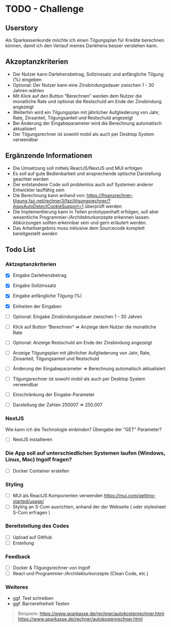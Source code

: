 # TODO - Challenge

## Userstory

Als Sparkassenkunde möchte ich einen Tilgungsplan für Kredite berechnen können, damit ich den Verlauf meines Darlehens besser verstehen kann.

## Akzeptanzkriterien

- Der Nutzer kann Darlehensbetrag, Sollzinssatz und anfängliche Tilgung (%) eingeben
- Optional: Der Nutzer kann eine Zinsbindungsdauer zwischen 1 - 30 Jahren wählen
- Mit Klick auf den Button “Berechnen” werden dem Nutzer die monatliche Rate und optional die Restschuld am Ende der Zinsbindung angezeigt
- Weiterhin wird ein Tilgungsplan mit jährlicher Aufgliederung von Jahr, Rate, Zinsanteil, Tilgungsanteil und Restschuld angezeigt
- Bei Änderung der Eingabeparameter wird die Berechnung automatisch aktualisiert
- Der Tilgungsrechner ist sowohl mobil als auch per Desktop System verwendbar

## Ergänzende Informationen

- Die Umsetzung soll mittels ReactJS/NextJS und MUI erfolgen
- Es soll auf gute Bedienbarkeit und ansprechende optische Darstellung geachtet werden
- Der entstandene Code soll problemlos auch auf Systemen anderer Entwickler lauffähig sein
- Die Berechnung kann anhand von: <https://finanzrechner-tilgung.faz.net/rechner3/faz/tilgungsrechner/?AspxAutoDetectCookieSupport=1> überprüft werden
- Die Implementierung kann in Teilen prototypenhaft erfolgen, soll aber wesentliche Programmier-/Architekturkonzepte erkennen lassen. Abkürzungen sollten erkennbar sein und gern erläutert werden.
- Das Arbeitsergebnis muss inklusive dem Sourcecode komplett bereitgestellt werden

## Todo List 

### Aktzeptanzkriterien

- [X] Eingabe Darlehensbetrag
- [X] Eingabe Sollzinssatz
- [X] Eingabe anfängliche Tilgung (%)
- [X] Einheiten der Eingaben
- [ ] Optional: Eingabe Zinsbindungsdauer zwischen 1 - 30 Jahren
- [ ] Klick auf Button “Berechnen” => Anzeige dem Nutzer die monatliche Rate
- [ ] Optional: Anzeige Restschuld am Ende der Zinsbindung angezeigt
- [ ] Anzeige Tilgungsplan mit jährlicher Aufgliederung von Jahr, Rate, Zinsanteil, Tilgungsanteil und Restschuld
- [ ] Änderung der Eingabeparameter => Berechnung automatisch aktualisiert
- [ ] Tilgungsrechner ist sowohl mobil als auch per Desktop System verwendbar

- [ ] Einschränkung der Eingabe-Parameter
- [ ] Darstellung der Zahlen 250007 => 250.007

### NextJS 

Wie kann ich die Technologie einbinden? 
Übergabe der "GET" Parameter?

- [ ] NextJS installieren

### Die App soll auf unterschiedlichen Systemen laufen (Windows, Linux, Mac) Ingolf fragen?

- [ ] Docker Container erstellen

### Styling

- [ ] MUI als ReactJS Komponenten verwenden <https://mui.com/getting-started/usage/>
- [ ] Styling an S-Com ausrichten, 
      anhand der der Webseite ( oder stylesheet S-Com erfragen )

### Bereitstellung des Codes

- [ ] Upload auf GitHub
- [ ] Erstellung 

### Feedback

- [ ] Docker & Tilgungsrechner von Ingolf 
- [ ] React und Programmier-/Architekturkonzepte (Clean Code, etc.)

### Weiteres

- ggf. Test schreiben
- ggf. Barrierefreiheit Testen

> Beispiele:
> <https://www.sparkasse.de/rechner/autokostenrechner.html>
> <https://www.sparkasse.de/rechner/autokostenrechner.html>
